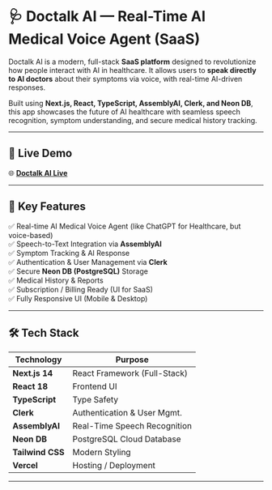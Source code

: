# 🩺 Doctalk AI — Real-Time AI Medical Voice Agent (SaaS)

Doctalk AI is a modern, full-stack **SaaS platform** designed to revolutionize how people interact with AI in healthcare. It allows users to **speak directly to AI doctors** about their symptoms via voice, with real-time AI-driven responses.

Built using **Next.js, React, TypeScript, AssemblyAI, Clerk, and Neon DB**, this app showcases the future of AI healthcare with seamless speech recognition, symptom understanding, and secure medical history tracking.

---

## 🚀 Live Demo
🌐 **[Doctalk AI Live](https://ai-medical-voice-agent.vercel.app)**

---

## 🎯 Key Features

✅ Real-time AI Medical Voice Agent (like ChatGPT for Healthcare, but voice-based)  
✅ Speech-to-Text Integration via **AssemblyAI**  
✅ Symptom Tracking & AI Response  
✅ Authentication & User Management via **Clerk**  
✅ Secure **Neon DB (PostgreSQL)** Storage  
✅ Medical History & Reports  
✅ Subscription / Billing Ready (UI for SaaS)  
✅ Fully Responsive UI (Mobile & Desktop)

---

## 🛠️ Tech Stack

| Technology    | Purpose                      |
|---------------|-------------------------------|
| **Next.js 14** | React Framework (Full-Stack)   |
| **React 18**   | Frontend UI                    |
| **TypeScript** | Type Safety                    |
| **Clerk**      | Authentication & User Mgmt.    |
| **AssemblyAI** | Real-Time Speech Recognition    |
| **Neon DB**    | PostgreSQL Cloud Database       |
| **Tailwind CSS**| Modern Styling                 |
| **Vercel**     | Hosting / Deployment            |

---

